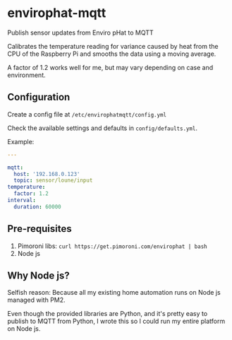 # envirophat-mqtt
Publish sensor updates from Enviro pHat to MQTT

Calibrates the temperature reading for variance caused by heat from the CPU of the Raspberry Pi and smooths the data using a moving average.

A factor of 1.2 works well for me, but may vary depending on case and environment.

## Configuration

Create a config file at `/etc/envirophatmqtt/config.yml`

Check the available settings and defaults in `config/defaults.yml`.

Example:

```yml
---

mqtt:
  host: '192.168.0.123'
  topic: sensor/loune/input
temperature:
  factor: 1.2
interval:
  duration: 60000
```

## Pre-requisites

1. Pimoroni libs: `curl https://get.pimoroni.com/envirophat | bash`
2. Node js

## Why Node js?

Selfish reason: Because all my existing home automation runs on Node js managed with PM2.

Even though the provided libraries are Python, and it's pretty easy to publish to MQTT from Python, I wrote this so I could run my entire platform on Node js.

